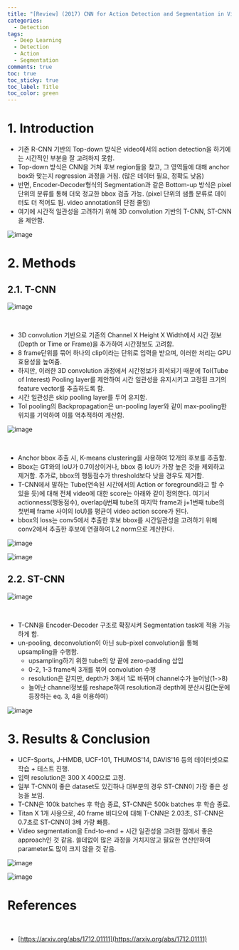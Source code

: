 ```yaml
---
title: "[Review] (2017) CNN for Action Detection and Segmentation in Videos"
categories:
  - Detection
tags:
  - Deep Learning
  - Detection
  - Action
  - Segmentation
comments: true
toc: true
toc_sticky: true
toc_label: Title
toc_color: green
---
```



# 1. Introduction

- 기존 R-CNN 기반의 Top-down 방식은 video에서의 action detection을 하기에는 시간적인 부분을 잘 고려하지 못함.
- Top-down 방식은 CNN을 거쳐 후보 region들을 찾고, 그 영역들에 대해 anchor box와 맞는지 regression 과정을 거침. (많은 데이터 필요, 정확도 낮음)
- 반면, Encoder-Decoder형식의 Segmentation과 같은 Bottom-up 방식은 pixel 단위의 분류를 통해 더욱 정교한 bbox 검출 가능. (pixel 단위의 샘플 분류로 데이터도 더 적어도 됨. video annotation의 단점 줄임)
- 여기에 시간적 일관성을 고려하기 위해 3D convolution 기반의 T-CNN, ST-CNN을 제안함.

![image](/assets/imgs/paper/2017-action-seg/00.png)

# 2. Methods

## 2.1. T-CNN

![image](/assets/imgs/paper/2017-action-seg/01.png)

‌

- 3D convolution 기반으로 기존의 Channel X Height X Width에서 시간 정보(Depth or Time or Frame)을 추가하여 시간정보도 고려함.
- 8 frame단위를 묶어 하나의 clip이라는 단위로 입력을 받으며, 이러한 처리는 GPU 효용성을 높여줌.
- 하지만, 이러한 3D convolution 과정에서 시간정보가 희석되기 때문에 ToI(Tube of Interest) Pooling layer를 제안하여 시간 일관성을 유지시키고 고정된 크기의 feature vector를 추출하도록 함.
- 시간 일관성은 skip pooling layer를 두어 유지함.
- ToI pooling의 Backpropagation은 un-pooling layer와 같이 max-pooling한 위치를 기억하여 이를 역추적하여 계산함.

![image](/assets/imgs/paper/2017-action-seg/02.png)

‌

- Anchor bbox 추출 시, K-means clustering을 사용하여 12개의 후보를 추출함.
- Bbox는 GT와의 IoU가 0.7이상이거나, bbox 중 IoU가 가장 높은 것을 제외하고 제거함. 추가로, bbox의 행동점수가 threshold보다 낮을 경우도 제거함.
- T-CNN에서 말하는 Tube(연속된 시간에서의 Action or foreground라고 할 수 있을 듯)에 대해 전체 video에 대한 score는 아래와 같이 정의한다. 여기서 actionness(행동점수), overlap(j번째 tube의 마지막 frame과 j+1번째 tube의 첫번째 frame 사이의 IoU)를 평균이 video action score가 된다.
- bbox의 loss는 conv5에서 추출한 후보 bbox를 시간일관성을 고려하기 위해 conv2에서 추출한 후보에 연결하여 L2 norm으로 계산한다.

![image](/assets/imgs/paper/2017-action-seg/03.png)

![image](/assets/imgs/paper/2017-action-seg/04.png)

## 2.2. ST-CNN

![image](/assets/imgs/paper/2017-action-seg/05.png)

‌

- T-CNN을 Encoder-Decoder 구조로 확장시켜 Segmentation task에 적용 가능하게 함.
- un-pooling, deconvolution이 아닌 sub-pixel convolution을 통해 upsampling을 수행함.
    - upsampling하기 위한 tube의 양 끝에 zero-padding 삽입
    - 0-2, 1-3 frame씩 3개를 묶어 convolution 수행
    - resolution은 같지만, depth가 3에서 1로 바뀌며 channel수가 늘어남(1->8)
    - 늘어난 channel정보를 reshape하여 resolution과 depth에 분산시킴(논문에 등장하는 eq. 3, 4을 이용하여)

![image](/assets/imgs/paper/2017-action-seg/06.png)

# 3. Results & Conclusion

- UCF-Sports, J-HMDB, UCF-101, THUMOS'14, DAVIS'16 등의 데이터셋으로 학습 + 테스트 진행.
- 입력 resolution은 300 X 400으로 고정.
- 일부 T-CNN이 좋은 dataset도 있긴하나 대부분의 경우 ST-CNN이 가장 좋은 성능을 보임.
- T-CNN은 100k batches 후 학습 종료, ST-CNN은 500k batches 후 학습 종료.
- Titan X 1개 사용으로, 40 frame 비디오에 대해 T-CNN은 2.03초, ST-CNN은 0.7초로 ST-CNN이 3배 가량 빠름.
- Video segmentation을 End-to-end + 시간 일관성을 고려한 점에서 좋은 approach인 것 같음. 쓸데없이 많은 과정을 거치지않고 필요한 연산만하여 parameter도 많이 크지 않을 것 같음.

![image](/assets/imgs/paper/2017-action-seg/07.png)

![image](/assets/imgs/paper/2017-action-seg/08.png)

# References

‌

- [https://arxiv.org/abs/1712.01111](https://arxiv.org/abs/1712.01111)